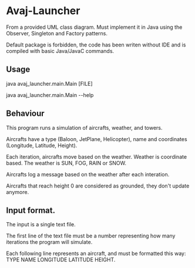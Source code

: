 # Avaj-Launcher

From a provided UML class diagram. Must implement it in Java using the Observer, Singleton and Factory patterns.

Default package is forbidden, the code has been writen without IDE and is compiled with basic Java/JavaC commands.

## Usage

java avaj_launcher.main.Main [FILE]

java avaj_launcher.main.Main --help

## Behaviour

This program runs a simulation of aircrafts, weather, and towers.

Aircrafts have a type (Baloon, JetPlane, Helicopter), name and coordinates (Longitude, Latitude, Height).

Each iteration, aircrafts move based on the weather. Weather is coordinate based. The weather is SUN, FOG, RAIN or SNOW.

Aircrafts log a message based on the weather after each interation.

Aircrafts that reach height 0 are considered as grounded, they don't update anymore.

## Input format.

The input is a single text file.

The first line of the text file must be a number representing how many iterations the program will simulate.

Each following line represents an aircraft, and must be formatted this way: TYPE NAME LONGITUDE LATITUDE HEIGHT.

